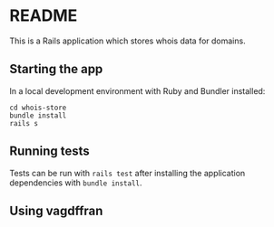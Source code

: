 # README

This is a Rails application which stores whois data for domains.


## Starting the app

In a local development environment with Ruby and Bundler installed:

```
cd whois-store
bundle install
rails s
```

## Running tests

Tests can be run with `rails test` after installing the application dependencies with `bundle install`.


## Using vagdffran

